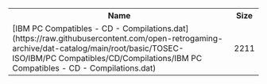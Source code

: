 <table>
<tr><th>Name</th><th>Size</th></tr>
<tr><td>
[IBM PC Compatibles - CD - Compilations.dat](https://raw.githubusercontent.com/open-retrogaming-archive/dat-catalog/main/root/basic/TOSEC-ISO/IBM/PC Compatibles/CD/Compilations/IBM PC Compatibles - CD - Compilations.dat)
</td><td>2211</td></tr>
</table>
